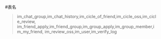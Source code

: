 #表名
> im_chat_group,im_chat_history,im_cicle_of_friend,im_cicle_oss,im_cicle_review,
> im_friend_apply,im_friend_group,im_group_apply,im_group_member,im_my_friend,
>im_review_oss,im_user,im_verify_log
